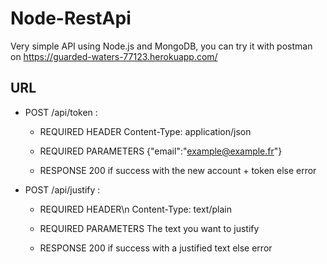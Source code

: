 # Node-RestApi

Very simple API using Node.js and MongoDB, you can try it with postman on https://guarded-waters-77123.herokuapp.com/

## URL
  - POST /api/token :
      * REQUIRED HEADER
        Content-Type: application/json

      * REQUIRED PARAMETERS
        {"email":"example@example.fr"}

      * RESPONSE
        200 if success with the new account + token
        else error

  - POST /api/justify :
      * REQUIRED HEADER\n
        Content-Type: text/plain

      * REQUIRED PARAMETERS
        The text you want to justify

      * RESPONSE
        200 if success with a justified text
        else error
